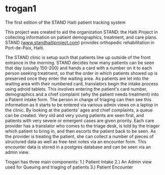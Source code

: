# trogan1
The first edition of the STAND Haiti patient tracking system

This project was created to aid the organization STAND: the Haiti Project in collecting information on patient
demographics, treatment, and care plans. STAND (www.standhaitiproject.com) provides orthopedic rehabilitation in 
Port-de-Paix, Haiti.

The STAND clinic is setup such that patients line up outside of the front entrance in the morning. STAND decides 
how many patients can be seen that day (usually 150-200) and hands a card with a number on it to each person seeking
treatment, so that the order in which patients showed up is preserved once they enter the waiting area. As patients 
are let into the waiting area with their numbered card, translators begin the intake process using adroid tablets. 
This involves entering the patient's card number, demographics and a chief complaint (why the patient needs treatment) 
into a Patient intake form. The person in charge of triaging can then see this information as it starts to be entered 
via various admin views on a laptop in the clinic. By looking at the patients' ages and chief complaints, a queue can
be created. Very old and very young patients are seen first, and patients with very severe or emergent cases are given
priority. Each care provider has a translator who comes to the triage desk, is told by the triager which patient to 
bring in, and then escorts the patient back to be seen. As the provider is treating the patient, she can collect a
number of pieces of structured data as well as free-text notes via an encounter form. This encounter data is stored
in a postgres database and can be seen via an admin view.

Trogan has three main components: 
  1.) Patient Intake
  2.) An Admin view used for Queuing and triaging of patients
  3.) Patient Encounter
  
